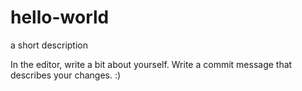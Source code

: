 # hello-world
a short description

In the editor, write a bit about yourself.
Write a commit message that describes your changes.
:)
